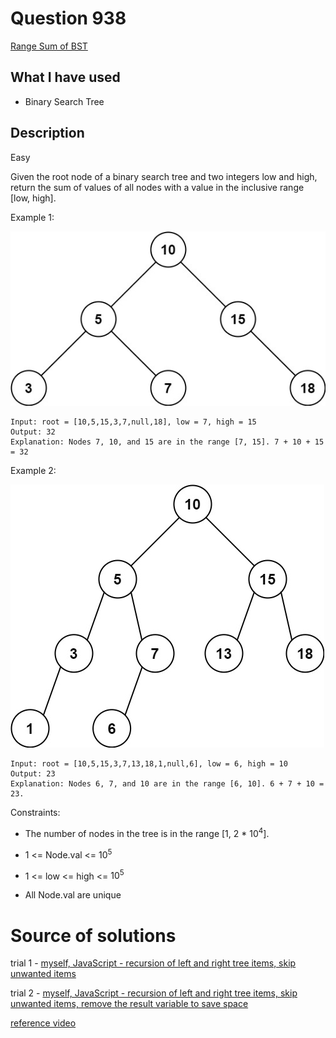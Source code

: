 # Question 938

[Range Sum of BST](https://leetcode.com/problems/range-sum-of-bst/)

## What I have used

- Binary Search Tree

## Description

Easy

Given the root node of a binary search tree and two integers low and high, return the sum of values of all nodes with a value in the inclusive range [low, high].

Example 1:

![Example 1](./938-1.jpeg)

    Input: root = [10,5,15,3,7,null,18], low = 7, high = 15
    Output: 32
    Explanation: Nodes 7, 10, and 15 are in the range [7, 15]. 7 + 10 + 15 = 32

Example 2:

![Example 2](./938-2.jpeg)

    Input: root = [10,5,15,3,7,13,18,1,null,6], low = 6, high = 10
    Output: 23
    Explanation: Nodes 6, 7, and 10 are in the range [6, 10]. 6 + 7 + 10 = 23.

Constraints:

- The number of nodes in the tree is in the range [1, 2 * $10^4$].

- 1 <= Node.val <= $10^5$

- 1 <= low <= high <= $10^5$

- All Node.val are unique

# Source of solutions

trial 1 - [myself, JavaScript - recursion of left and right tree items, skip unwanted items](938_trial01.js)

trial 2 - [myself, JavaScript - recursion of left and right tree items, skip unwanted items, remove the result variable to save space](938_trial02.js)

[reference video](https://www.youtube.com/watch?v=uLVG45n4Sbg)
